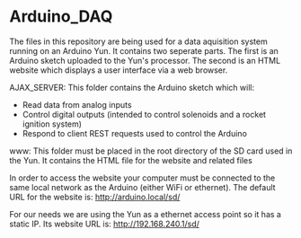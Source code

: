 Arduino_DAQ
===========
The files in this repository are being used for a data aquisition system running on an Arduino Yun.  It contains two
seperate parts.  The first is an Arduino sketch uploaded to the Yun's processor.  The second is an HTML website which displays a
user interface via a web browser.

AJAX_SERVER:
This folder contains the Arduino sketch which will:
- Read data from analog inputs
- Control digital outputs (intended to control solenoids and a rocket ignition system)
- Respond to client REST requests used to control the Arduino
	
www:
This folder must be placed in the root directory of the SD card used in the Yun.  It contains the HTML file for the website
and related files
		
In order to access the website your computer must be connected to the same local network as the Arduino (either WiFi or ethernet).
The default URL for the website is:	http://arduino.local/sd/

For our needs we are using the Yun as a ethernet access point so it has a static IP.
Its website URL is: http://192.168.240.1/sd/
